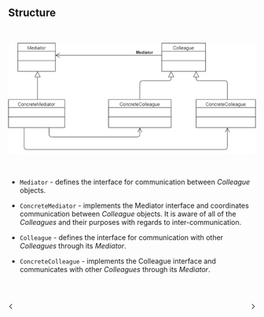 ## Structure

<br/>

[<img src="../assets/img/02_General_Diagram.png"/>](#)

<br/>

- ```Mediator``` - defines the interface for communication between *Colleague* objects.

- ```ConcreteMediator``` -  implements the Mediator interface and coordinates communication between *Colleague* objects. It is aware of all of the *Colleagues* and their purposes with regards to inter-communication.

- ```Colleague``` - defines the interface for communication with other *Colleagues* through its *Mediator*.

- ```ConcreteColleague``` - implements the Colleague interface and communicates with other *Colleagues* through its *Mediator*.

<br/>
<br/>

[<img align="left" width="2%" src="./../assets/icon/previous.png"/>](./P01_Introduction.md "Introduction")
[<img align="right" width="2%" src="./../assets/icon/next.png"/>](./P03_Implementation.md "Implementation")
